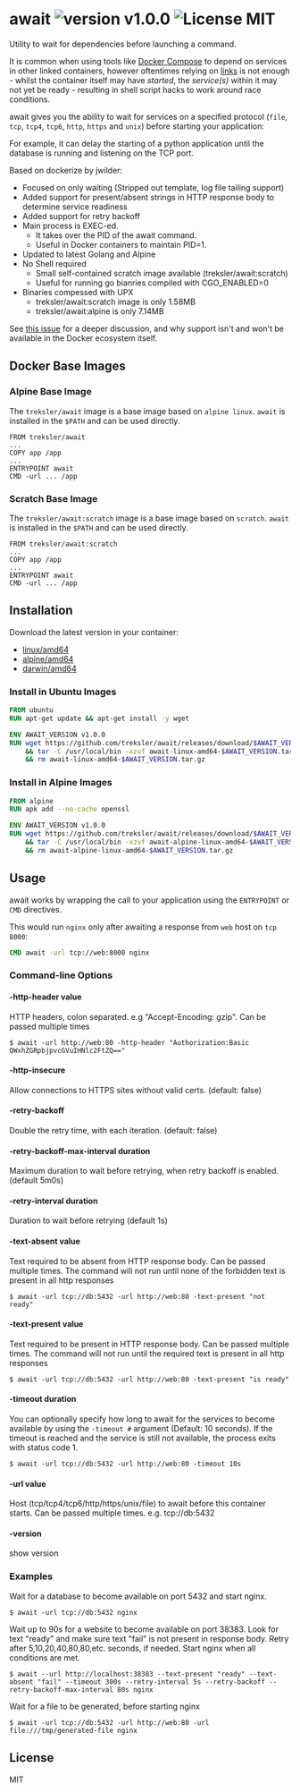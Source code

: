 await ![version v1.0.0](https://img.shields.io/badge/version-v1.0.0-brightgreen.svg) ![License MIT](https://img.shields.io/badge/license-MIT-blue.svg)
=============

Utility to wait for dependencies before launching a command.

It is common when using tools like [Docker Compose](https://docs.docker.com/compose/) to depend on services in other linked containers, however oftentimes relying on [links](https://docs.docker.com/compose/compose-file/#links) is not enough - whilst the container itself may have _started_, the _service(s)_ within it may not yet be ready - resulting in shell script hacks to work around race conditions.

await gives you the ability to wait for services on a specified protocol (`file`, `tcp`, `tcp4`, `tcp6`, `http`, `https` and `unix`) before starting your application:

For example, it can delay the starting of a python application until the database is running and listening on the TCP port.

Based on dockerize by jwilder:
* Focused on only waiting (Stripped out template, log file tailing support)
* Added support for present/absent strings in HTTP response body to determine service readiness
* Added support for retry backoff
* Main process is EXEC-ed. 
  * It takes over the PID of the await command. 
  * Useful in Docker containers to maintain PID=1.
* Updated to latest Golang and Alpine
* No Shell required
  * Small self-contained scratch image available (treksler/await:scratch) 
  * Useful for running go bianries compiled with CGO_ENABLED=0
* Binaries compessed with UPX 
  * treksler/await:scratch image is only 1.58MB
  * treksler/await:alpine is only 7.14MB

See [this issue](https://github.com/docker/compose/issues/374#issuecomment-126312313) for a deeper discussion, and why support isn't and won't be available in the Docker ecosystem itself.

## Docker Base Images

### Alpine Base Image

The `treksler/await` image is a base image based on `alpine linux`.  `await` is installed in the `$PATH` and can be used directly.

```
FROM treksler/await
...
COPY app /app
...
ENTRYPOINT await 
CMD -url ... /app
```

### Scratch Base Image

The `treksler/await:scratch` image is a base image based on `scratch`.  `await` is installed in the `$PATH` and can be used directly.

```
FROM treksler/await:scratch
...
COPY app /app
...
ENTRYPOINT await 
CMD -url ... /app
```

## Installation

Download the latest version in your container:

* [linux/amd64](https://github.com/treksler/await/releases/download/v1.0.0/await-linux-amd64-v1.0.0.tar.gz)
* [alpine/amd64](https://github.com/treksler/await/releases/download/v1.0.0/await-alpine-linux-amd64-v1.0.0.tar.gz)
* [darwin/amd64](https://github.com/treksler/await/releases/download/v1.0.0/await-darwin-amd64-v1.0.0.tar.gz)

### Install in Ubuntu Images

``` Dockerfile
FROM ubuntu
RUN apt-get update && apt-get install -y wget

ENV AWAIT_VERSION v1.0.0
RUN wget https://github.com/treksler/await/releases/download/$AWAIT_VERSION/await-linux-amd64-$AWAIT_VERSION.tar.gz \
    && tar -C /usr/local/bin -xzvf await-linux-amd64-$AWAIT_VERSION.tar.gz \
    && rm await-linux-amd64-$AWAIT_VERSION.tar.gz
```

### Install in Alpine Images

``` Dockerfile
FROM alpine
RUN apk add --no-cache openssl

ENV AWAIT_VERSION v1.0.0
RUN wget https://github.com/treksler/await/releases/download/$AWAIT_VERSION/await-alpine-linux-amd64-$AWAIT_VERSION.tar.gz \
    && tar -C /usr/local/bin -xzvf await-alpine-linux-amd64-$AWAIT_VERSION.tar.gz \
    && rm await-alpine-linux-amd64-$AWAIT_VERSION.tar.gz
```

## Usage

await works by wrapping the call to your application using the `ENTRYPOINT` or `CMD` directives.

This would run `nginx` only after awaiting a response from `web` host on `tcp 8000`:

``` Dockerfile
CMD await -url tcp://web:8000 nginx
```

### Command-line Options

#### -http-header value
  
HTTP headers, colon separated. e.g "Accept-Encoding: gzip". Can be passed multiple times

```
$ await -url http://web:80 -http-header "Authorization:Basic QWxhZGRpbjpvcGVuIHNlc2FtZQ=="
```

#### -http-insecure

Allow connections to HTTPS sites without valid certs. (default: false)

#### -retry-backoff

Double the retry time, with each iteration. (default: false)

#### -retry-backoff-max-interval duration

Maximum duration to wait before retrying, when retry backoff is enabled. (default 5m0s)

#### -retry-interval duration

Duration to wait before retrying (default 1s)

#### -text-absent value

Text required to be absent from HTTP response body. Can be passed multiple times. The command will not run until none of the forbidden text is present in all http responses

```
$ await -url tcp://db:5432 -url http://web:80 -text-present "not ready"
```

#### -text-present value

Text required to be present in HTTP response body. Can be passed multiple times. The command will not run until the required text is present in all http responses

```
$ await -url tcp://db:5432 -url http://web:80 -text-present "is ready"
```

#### -timeout duration

You can optionally specify how long to await for the services to become available by using the `-timeout #` argument (Default: 10 seconds).  If the timeout is reached and the service is still not available, the process exits with status code 1.

```
$ await -url tcp://db:5432 -url http://web:80 -timeout 10s
```
#### -url value

Host (tcp/tcp4/tcp6/http/https/unix/file) to await before this container starts. Can be passed multiple times. e.g. tcp://db:5432

#### -version
show version


### Examples

Wait for a database to become available on port 5432 and start nginx.
```
$ await -url tcp://db:5432 nginx
```

Wait up to 90s for a website to become available on port 38383. Look for text "ready" and make sure text "fail" is not present in response body. Retry after 5,10,20,40,80,80,etc. seconds, if needed. Start nginx when all conditions are met.
```
$ await --url http://localhost:38383 --text-present "ready" --text-absent "fail" --timeout 300s --retry-interval 5s --retry-backoff --retry-backoff-max-interval 80s nginx
```

Wait for a file to be generated, before starting nginx
```
$ await -url tcp://db:5432 -url http://web:80 -url file:///tmp/generated-file nginx
```


## License

MIT

[go.url.Parse]: https://golang.org/pkg/net/url/#Parse
[go.url.URL]: https://golang.org/pkg/net/url/#URL

